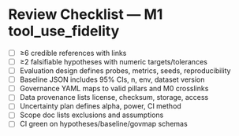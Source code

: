 # Review Checklist — M1 tool_use_fidelity

- [ ] ≥6 credible references with links
- [ ] ≥2 falsifiable hypotheses with numeric targets/tolerances
- [ ] Evaluation design defines probes, metrics, seeds, reproducibility
- [ ] Baseline JSON includes 95% CIs, n, env, dataset version
- [ ] Governance YAML maps to valid pillars and M0 crosslinks
- [ ] Data provenance lists license, checksum, storage, access
- [ ] Uncertainty plan defines alpha, power, CI method
- [ ] Scope doc lists exclusions and assumptions
- [ ] CI green on hypotheses/baseline/govmap schemas
